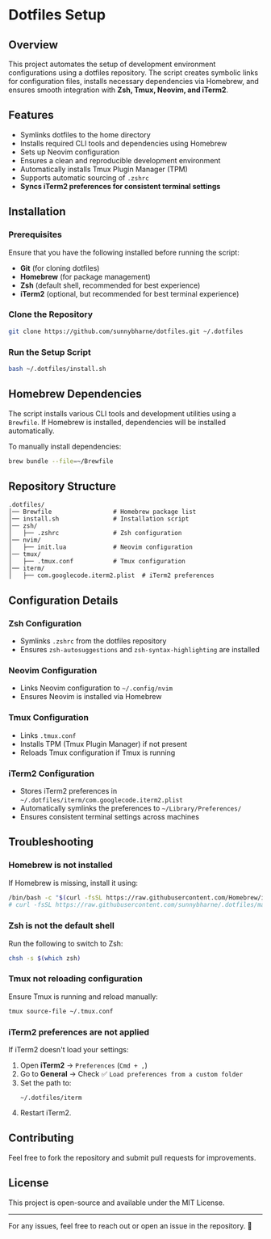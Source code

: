 # Dotfiles Setup

## Overview
This project automates the setup of development environment configurations using a dotfiles repository. The script creates symbolic links for configuration files, installs necessary dependencies via Homebrew, and ensures smooth integration with **Zsh, Tmux, Neovim, and iTerm2**.

## Features
- Symlinks dotfiles to the home directory
- Installs required CLI tools and dependencies using Homebrew
- Sets up Neovim configuration
- Ensures a clean and reproducible development environment
- Automatically installs Tmux Plugin Manager (TPM)
- Supports automatic sourcing of `.zshrc`
- **Syncs iTerm2 preferences for consistent terminal settings**

## Installation

### Prerequisites
Ensure that you have the following installed before running the script:
- **Git** (for cloning dotfiles)
- **Homebrew** (for package management)
- **Zsh** (default shell, recommended for best experience)
- **iTerm2** (optional, but recommended for best terminal experience)

### Clone the Repository
```sh
git clone https://github.com/sunnybharne/dotfiles.git ~/.dotfiles
```

### Run the Setup Script
```sh
bash ~/.dotfiles/install.sh
```

## Homebrew Dependencies
The script installs various CLI tools and development utilities using a `Brewfile`. If Homebrew is installed, dependencies will be installed automatically.

To manually install dependencies:
```sh
brew bundle --file=~/Brewfile
```

## Repository Structure
```
.dotfiles/
│── Brewfile                 # Homebrew package list
│── install.sh               # Installation script
│── zsh/
│   ├── .zshrc               # Zsh configuration
│── nvim/
│   ├── init.lua             # Neovim configuration
│── tmux/
│   ├── .tmux.conf           # Tmux configuration
│── iterm/
│   ├── com.googlecode.iterm2.plist  # iTerm2 preferences
```

## Configuration Details
### **Zsh Configuration**
- Symlinks `.zshrc` from the dotfiles repository
- Ensures `zsh-autosuggestions` and `zsh-syntax-highlighting` are installed

### **Neovim Configuration**
- Links Neovim configuration to `~/.config/nvim`
- Ensures Neovim is installed via Homebrew

### **Tmux Configuration**
- Links `.tmux.conf`
- Installs TPM (Tmux Plugin Manager) if not present
- Reloads Tmux configuration if Tmux is running

### **iTerm2 Configuration**
- Stores iTerm2 preferences in `~/.dotfiles/iterm/com.googlecode.iterm2.plist`
- Automatically symlinks the preferences to `~/Library/Preferences/`
- Ensures consistent terminal settings across machines

## Troubleshooting
### **Homebrew is not installed**
If Homebrew is missing, install it using:
```sh
/bin/bash -c "$(curl -fsSL https://raw.githubusercontent.com/Homebrew/install/HEAD/install.sh)"
# curl -fsSL https://raw.githubusercontent.com/sunnybharne/.dotfiles/main/install.sh | bash
```

### **Zsh is not the default shell**
Run the following to switch to Zsh:
```sh
chsh -s $(which zsh)
```

### **Tmux not reloading configuration**
Ensure Tmux is running and reload manually:
```sh
tmux source-file ~/.tmux.conf
```

### **iTerm2 preferences are not applied**
If iTerm2 doesn't load your settings:
1. Open **iTerm2** → `Preferences` (`Cmd + ,`)
2. Go to **General** → Check ✅ `Load preferences from a custom folder`
3. Set the path to:
   ```
   ~/.dotfiles/iterm
   ```
4. Restart iTerm2.

## Contributing
Feel free to fork the repository and submit pull requests for improvements.

## License
This project is open-source and available under the MIT License.

---
For any issues, feel free to reach out or open an issue in the repository. 🚀
